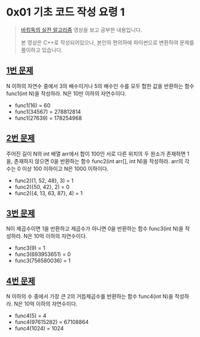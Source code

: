 # 0x01 기초 코드 작성 요령 1

> [바킹독의 실전 알고리즘](https://www.youtube.com/playlist?list=PLtqbFd2VIQv4O6D6l9HcD732hdrnYb6CY) 영상을 보고 공부한 내용입니다.
> 
> 본 영상은 C++로 작성되어있으나, 본인의 편의하에 파이썬으로 변환하여 문제를 풀이하고 있습니다.

## [1번 문제](./1.py)

N 이하의 자연수 중에서 3의 배수이거나 5의 배수인 수를 모두 합한 값을 반환하는 함수 func1(int N)을 작성하라. N은 10만 이하의 자연수이다.

- func1(16) = 60
- func1(34567) = 278812814
- func1(27639) = 178254968

## [2번 문제](./2.py)

주어진 길이 N의 int 배열 arr에서 합이 100인 서로 다른 위치의 두 원소가 존재하면 1을, 존재하지 않으면 0을 반환하는 함수 func2(int arr[], int N)을 작성하라.
arr의 각 수는 0 이상 100 이하이고 N은 1000 이하이다.

- func2({1, 52, 48}, 3) = 1
- func2({50, 42}, 2) = 0
- func2({4, 13, 63, 87}, 4) = 1

## [3번 문제](./3.py)

N이 제곱수이면 1을 반환하고 제곱수가 아니면 0을 반환하는 함수 func3(int N)을 작성하라. N은 10억 이하의 자연수이다.

- func3(9) = 1
- func3(693953651) = 0
- func3(756580036) = 1

## [4번 문제](./4.py)

N 이하의 수 중에서 가장 큰 2의 거듭제곱수를 반환하는 함수 func4(int N)을 작성하라. N은 10억 이하의 자연수이다.

- func4(5) = 4
- func4(97615282) = 67108864
- func4(1024) = 1024